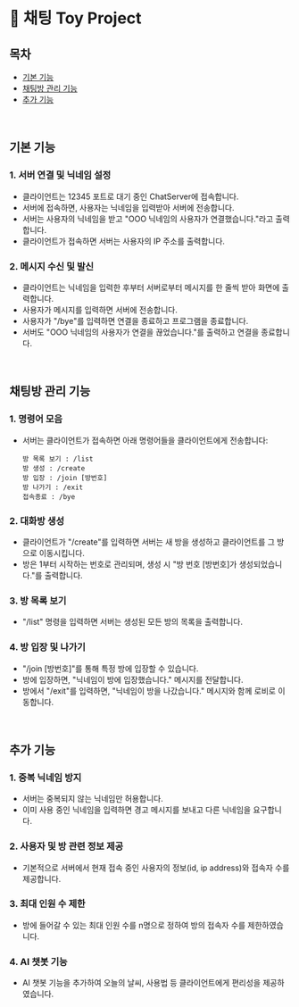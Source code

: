 # 📢 채팅 Toy Project


## 목차
- [기본 기능](#기본-기능)
- [채팅방 관리 기능](#채팅방-관리-기능)
- [추가 기능](#추가-기능)

<br>

## 기본 기능
### 1. 서버 연결 및 닉네임 설정
- 클라이언트는 12345 포트로 대기 중인 ChatServer에 접속합니다. <br>
- 서버에 접속하면, 사용자는 닉네임을 입력받아 서버에 전송합니다. <br>
- 서버는 사용자의 닉네임을 받고 "OOO 닉네임의 사용자가 연결했습니다."라고 출력합니다. <br>
- 클라이언트가 접속하면 서버는 사용자의 IP 주소를 출력합니다. <br>

### 2. 메시지 수신 및 발신
- 클라이언트는 닉네임을 입력한 후부터 서버로부터 메시지를 한 줄씩 받아 화면에 출력합니다. <br>
- 사용자가 메시지를 입력하면 서버에 전송합니다. <br>
- 사용자가 "/bye"를 입력하면 연결을 종료하고 프로그램을 종료합니다.
- 서버도 "OOO 닉네임의 사용자가 연결을 끊었습니다."를 출력하고 연결을 종료합니다. <br>

<br>

## 채팅방 관리 기능
### 1. 명령어 모음

- 서버는 클라이언트가 접속하면 아래 명령어들을 클라이언트에게 전송합니다:
    
    ```
    방 목록 보기 : /list
    방 생성 : /create
    방 입장 : /join [방번호]
    방 나가기 : /exit
    접속종료 : /bye
    ```
    
### 2. 대화방 생성

- 클라이언트가 "/create"를 입력하면 서버는 새 방을 생성하고 클라이언트를 그 방으로 이동시킵니다. <br>
- 방은 1부터 시작하는 번호로 관리되며, 생성 시 "방 번호 [방번호]가 생성되었습니다."를 출력합니다. <br>

### 3. 방 목록 보기

- "/list" 명령을 입력하면 서버는 생성된 모든 방의 목록을 출력합니다. <br>

### 4. 방 입장 및 나가기

- "/join [방번호]"를 통해 특정 방에 입장할 수 있습니다.
- 방에 입장하면, "닉네임이 방에 입장했습니다." 메시지를 전달합니다. <br>
- 방에서 "/exit"를 입력하면, "닉네임이 방을 나갔습니다." 메시지와 함께 로비로 이동합니다.

<br>

## 추가 기능
### 1. 중복 닉네임 방지

- 서버는 중복되지 않는 닉네임만 허용합니다.
- 이미 사용 중인 닉네임을 입력하면 경고 메시지를 보내고 다른 닉네임을 요구합니다.

### 2. 사용자 및 방 관련 정보 제공

- 기본적으로 서버에서 현재 접속 중인 사용자의 정보(id, ip address)와 접속자 수를 제공합니다.

### 3. 최대 인원 수 제한

- 방에 들어갈 수 있는 최대 인원 수를 n명으로 정하여 방의 접속자 수를 제한하였습니다.

### 4. AI 챗봇 기능
  
- AI 챗봇 기능을 추가하여 오늘의 날씨, 사용법 등 클라이언트에게 편리성을 제공하였습니다.

<!--
### 5. 비밀 방 생성
- 비밀 방을 생성하여 비밀번호를 알고 있는 클라이언트만 접속이 가능합니다.

-->
